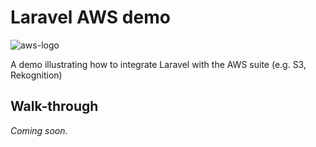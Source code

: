 # Laravel AWS demo

![aws-logo](http://i.imgur.com/omj568G.png)

A demo illustrating how to integrate Laravel with the AWS suite (e.g. S3, Rekognition) 

## Walk-through

_Coming soon._
